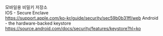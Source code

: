 모바일용 비밀키 저장소 <br/>
IOS - Secure Enclave <br/>
https://support.apple.com/ko-kr/guide/security/sec59b0b31ff/web
Android - the hardware-backed keystore
https://source.android.com/docs/security/features/keystore?hl=ko
